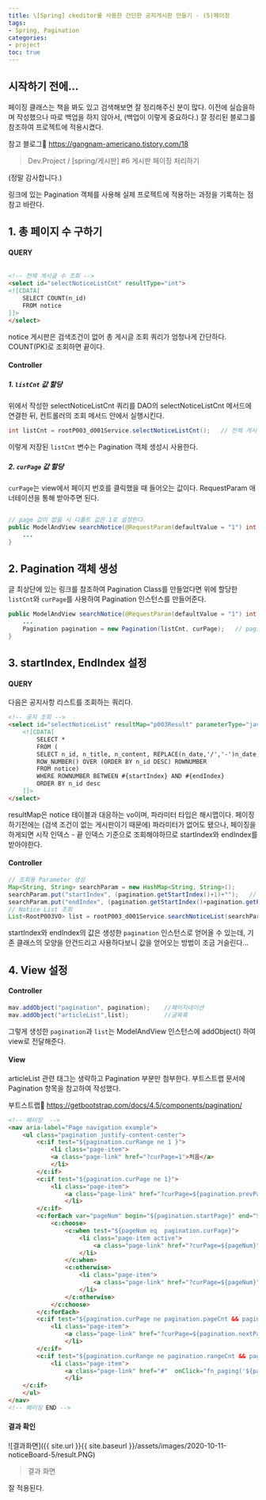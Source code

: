 ```yaml
---
title: \[Spring] ckeditor를 사용한 간단한 공지게시판 만들기 - (5)페이징
tags:
- Spring, Pagination
categories:
- project
toc: true
---
```


## 시작하기 전에...

페이징 클래스는 책을 봐도 있고 검색해보면 잘 정리해주신 분이 많다. 이전에 실습을하며 작성했으나 따로 백업을 하지 않아서, (백업이 이렇게 중요하다.)
잘 정리된 블로그를 참조하여 프로젝트에 적용시켰다.

참고 블로그🔗
https://gangnam-americano.tistory.com/18
> Dev.Project / [spring/게시판] #6 게시판 페이징 처리하기

(정말 감사합니다.)

링크에 있는 Pagination 객체를 사용해 실제 프로젝트에 적용하는 과정을 기록하는 점 참고 바란다.


## 1. 총 페이지 수 구하기

#### QUERY

```html

<!-- 전체 게시글 수 조회 -->
<select id="selectNoticeListCnt" resultType="int">
<![CDATA[
    SELECT COUNT(n_id)
    FROM notice
]]>
</select>

```

notice 게시판은 검색조건이 없어 총 게시글 조회 쿼리가 엄청나게 간단하다. COUNT(PK)로 조회하면 끝이다.


#### Controller

##### 1. `listCnt` 값 할당

위에서 작성한 selectNoticeListCnt 쿼리를 DAO의 selectNoticeListCnt 메서드에 연결한 뒤,
컨트롤러의 조회 메서드 안에서 실행시킨다.

```java
int listCnt = rootP003_d001Service.selectNoticeListCnt();	// 전체 게시글 수 조회
```

이렇게 저장된 `listCnt` 변수는 Pagination 객체 생성시 사용한다.


##### 2. `curPage` 값 할당

`curPage`는 view에서 페이지 번호를 클릭했을 때 들어오는 값이다.
RequestParam 애너테이션을 통해 받아주면 된다.

```java

// page 값이 없을 시 디폴트 값은 1로 설정한다.
public ModelAndView searchNotice(@RequestParam(defaultValue = "1") int curPage, HttpServletRequest request) throws Exception {
	...
}

```

## 2. Pagination 객체 생성

글 최상단에 있는 링크를 참조하여 Pagination Class를 만들었다면
위에 할당한 `listCnt`와 `curPage`를 사용하여 Pagination 인스턴스를 만들어준다.

```java
public ModelAndView searchNotice(@RequestParam(defaultValue = "1") int curPage, HttpServletRequest request) throws Exception {
	...
    Pagination pagination = new Pagination(listCnt, curPage);	// pagination 객체 생성
}
```

## 3. startIndex, EndIndex 설정

#### QUERY

다음은 공지사항 리스트를 조회하는 쿼리다.

```html
<!-- 공지 조회 -->
<select id="selectNoticeList" resultMap="p003Result" parameterType="java.util.HashMap">
    <![CDATA[
        SELECT *
        FROM (
        SELECT n_id, n_title, n_content, REPLACE(n_date,'/','-')n_date,
        ROW_NUMBER() OVER (ORDER BY n_id DESC) ROWNUMBER
        FROM notice)
        WHERE ROWNUMBER BETWEEN #{startIndex} AND #{endIndex}
        ORDER BY n_id desc
    ]]>
</select>
```

resultMap은 notice 테이블과 대응하는 vo이며, 파라미터 타입은 해시맵이다.
페이징 하기전에는 (검색 조건이 없는 게시판이기 때문에) 파라미터가 없어도 됐으나,
페이징을 하게되면 시작 인덱스 - 끝 인덱스 기준으로 조회해야하므로 startIndex와 endIndex를 받아야한다.


#### Controller

```java
// 조회용 Parameter 생성
Map<String, String> searchParam = new HashMap<String, String>();
searchParam.put("startIndex", (pagination.getStartIndex()+1)+"");	// 시작 index는 1부터 이므로 1을 더해줌.
searchParam.put("endIndex", (pagination.getStartIndex()+pagination.getPageSize())+"");	// 끝 index
// Notice List 조회
List<RootP003VO> list = rootP003_d001Service.searchNoticeList(searchParam);
```

startIndex와 endIndex의 값은 생성한 `pagination` 인스턴스로 얻어올 수 있는데,
기존 클래스의 모양을 안건드리고 사용하다보니 값을 얻어오는 방법이 조금 거슬린다... 


## 4. View 설정

#### Controller

```java
mav.addObject("pagination", pagination);	//페이지네이션
mav.addObject("articleList",list);			//글목록
```

그렇게 생성한 `pagination`과 `list`는 ModelAndView 인스턴스에 addObject() 하여
view로 전달해준다.

#### View

articleList 관련 태그는 생략하고 Pagination 부분만 첨부한다.
부트스트랩 문서에 Pagination 항목을 참고하여 작성했다.

부트스트랩🔗 https://getbootstrap.com/docs/4.5/components/pagination/


```html
<!-- 페이징  -->
<nav aria-label="Page navigation example">
    <ul class="pagination justify-content-center">
        <c:if test="${pagination.curRange ne 1 }">
            <li class="page-item">
            <a class="page-link" href="?curPage=1">처음</a> 
            </li>
        </c:if>
        <c:if test="${pagination.curPage ne 1}">
            <li class="page-item">
                <a class="page-link" href="?curPage=${pagination.prevPage}">이전</a> 
                </li>
        </c:if>
        <c:forEach var="pageNum" begin="${pagination.startPage}" end="${pagination.endPage}">
            <c:choose>
                <c:when test="${pageNum eq  pagination.curPage}">
                    <li class="page-item active">
                        <a class="page-link" href="?curPage=${pageNum}">${pageNum }</a>
                    </li>
                </c:when>
                <c:otherwise>
                    <li class="page-item">
                        <a class="page-link" href="?curPage=${pageNum}">${pageNum }</a>
                    </li>
                </c:otherwise>
            </c:choose>
        </c:forEach>
        <c:if test="${pagination.curPage ne pagination.pageCnt && pagination.pageCnt > 0}">
            <li class="page-item">
                <a class="page-link" href="?curPage=${pagination.nextPage}">다음</a> 
                </li>	                        
        </c:if>
        <c:if test="${pagination.curRange ne pagination.rangeCnt && pagination.rangeCnt > 0}">
            <li class="page-item">
                <a class="page-link" href="#"  onClick="fn_paging('${pagination.pageCnt }')">끝</a> 
                </li>	                    
    </c:if>
    </ul>
</nav>
<!-- 페이징 END -->
```

#### 결과 확인

![결과화면]({{ site.url }}{{ site.baseurl }}/assets/images/2020-10-11-noticeBoard-5/result.PNG)
> 결과 화면

잘 적용된다.